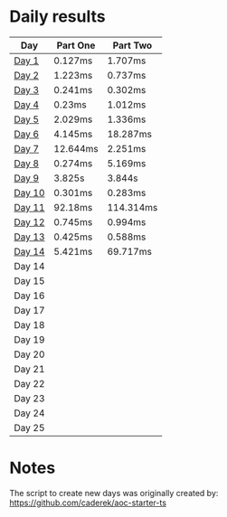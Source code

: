 # Daily results

| Day                           | Part One   | Part Two   |
| ----------------------------- | ---------- | ---------- |
| [Day 1](./src/day1/index.ts)  |  0.127ms   |   1.707ms  |
| [Day 2](./src/day2/index.ts)  |  1.223ms   |   0.737ms  |
| [Day 3](./src/day3/index.ts)  |  0.241ms   |   0.302ms  |
| [Day 4](./src/day4/index.ts)  |  0.23ms    |   1.012ms  |
| [Day 5](./src/day5/index.ts)  |  2.029ms   |   1.336ms  |
| [Day 6](./src/day6/index.ts)  |  4.145ms   |   18.287ms |
| [Day 7](./src/day7/index.ts)  |  12.644ms  |   2.251ms  |
| [Day 8](./src/day8/index.ts)  |  0.274ms   |   5.169ms  |
| [Day 9](./src/day9/index.ts)  |  3.825s    |   3.844s   |
| [Day 10](./src/day10/index.ts)|  0.301ms   |   0.283ms  |
| [Day 11](./src/day11/index.ts)|  92.18ms   |   114.314ms|
| [Day 12](./src/day12/index.ts)|  0.745ms   |   0.994ms  |
| [Day 13](./src/day13/index.ts)|  0.425ms   |   0.588ms  |
| [Day 14](./src/day14/index.ts)|  5.421ms   |   69.717ms |
| Day 14                        |            |            |
| Day 15                        |            |            |
| Day 16                        |            |            |
| Day 17                        |            |            |
| Day 18                        |            |            |
| Day 19                        |            |            |
| Day 20                        |            |            |
| Day 21                        |            |            |
| Day 22                        |            |            |
| Day 23                        |            |            |
| Day 24                        |            |            |
| Day 25                        |            |            |


# Notes
The script to create new days was originally created by:
https://github.com/caderek/aoc-starter-ts 
